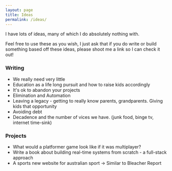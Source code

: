 ```yaml
---
layout: page
title: Ideas
permalink: /ideas/
---
```


I have lots of ideas, many of which I do absolutely nothing with.

Feel free to use these as you wish, I just ask that if you do write or build
something based off these ideas, please shoot me a link so I can check it out!

### Writing

* We really need very little
* Education as a life long pursuit and how to raise kids accordingly
* It's ok to abandon your projects
* Elimination and Automation
* Leaving a legacy - getting to really know parents, grandparents. Giving kids
  that opportunity
* Avoiding debt
* Decadence and the number of vices we have. (junk food, binge tv, internet
  time-sink)

### Projects

* What would a platformer game look like if it was multiplayer?
* Write a book about building real-time systems from scratch - a full-stack
  approach
* A sports new website for australian sport -> Similar to Bleacher Report
